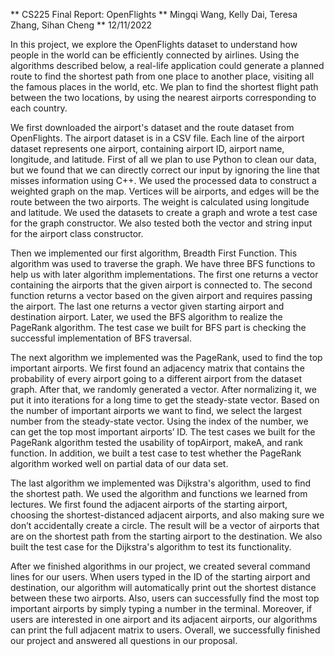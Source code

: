 ** CS225 Final Report: OpenFlights
** Mingqi Wang, Kelly Dai, Teresa Zhang, Sihan Cheng
** 12/11/2022

In this project, we explore the OpenFlights dataset to understand how people in the world can be efficiently connected by airlines. Using the algorithms described below, a real-life application could generate a planned route to find the shortest path from one place to another place, visiting all the famous places in the world, etc. We plan to find the shortest flight path between the two locations, by using the nearest airports corresponding to each country. 
 
We first downloaded the airport's dataset and the route dataset from OpenFlights. The airport dataset is in a CSV file. Each line of the airport dataset represents one airport, containing airport ID, airport name, longitude, and latitude. First of all we plan to use Python to clean our data, but we found that we can directly correct our input by ignoring the line that misses information using C++. We used the processed data to construct a weighted graph on the map. Vertices will be airports, and edges will be the route between the two airports. The weight is calculated using longitude and latitude. We used the datasets to create a graph and wrote a test case for the graph constructor. We also tested both the vector and string input for the airport class constructor.
 
Then we implemented our first algorithm, Breadth First Function. This algorithm was used to traverse the graph. We have three BFS functions to help us with later algorithm implementations. The first one returns a vector containing the airports that the given airport is connected to. The second function returns a vector based on the given airport and requires passing the airport. The last one returns a vector given starting airport and destination airport. Later, we used the BFS algorithm to realize the PageRank algorithm. The test case we built for BFS part is checking the successful implementation of BFS traversal.
 
The next algorithm we implemented was the PageRank, used to find the top important airports. We first found an adjacency matrix that contains the probability of every airport going to a different airport from the dataset graph. After that, we randomly generated a vector. After normalizing it, we put it into iterations for a long time to get the steady-state vector. Based on the number of important airports we want to find, we select the largest number from the steady-state vector. Using the index of the number, we can get the top most important airports’ ID. The test cases we built for the PageRank algorithm tested the usability of topAirport, makeA, and rank function. In addition, we built a test case to test whether the PageRank algorithm worked well on partial data of our data set. 
 
The last algorithm we implemented was Dijkstra's algorithm, used to find the shortest path. We used the algorithm and functions we learned from lectures. We first found the adjacent airports of the starting airport, choosing the shortest-distanced adjacent airports, and also making sure we don’t accidentally create a circle. The result will be a vector of airports that are on the shortest path from the starting airport to the destination. We also built the test case for the Dijkstra's algorithm to test its functionality.
 
After we finished algorithms in our project, we created several command lines for our users. When users typed in the ID of the starting airport and destination, our algorithm will automatically print out the shortest distance between these two airports. Also, users can successfully find the most top important airports by simply typing a number in the terminal. Moreover, if users are interested in one airport and its adjacent airports, our algorithms can print the full adjacent matrix to users. Overall, we successfully finished our project and answered all questions in our proposal. 
